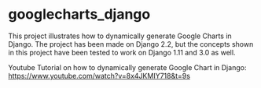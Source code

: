 # googlecharts_django
This project illustrates how to dynamically generate Google Charts in Django.
The project has been made on Django 2.2, but the concepts shown in this project have been tested to work on Django 1.11 and 3.0 as well.

Youtube Tutorial on how to dynamically generate Google Chart in Django: 
https://www.youtube.com/watch?v=8x4JKMIY718&t=9s

